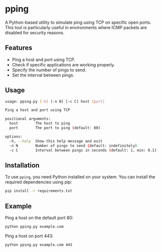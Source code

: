 # pping

A Python-based utility to simulate ping using TCP on specific open ports. This tool is particularly useful in environments where ICMP packets are disabled for security reasons. 

## Features

- Ping a host and port using TCP.
- Check if specific applications are working properly.
- Specify the number of pings to send.
- Set the interval between pings.

## Usage

```bash
usage: pping.py [-h] [-n N] [-c C] host [port]

Ping a host and port using TCP

positional arguments:
  host        The host to ping
  port        The port to ping (default: 80)

options:
  -h, --help  Show this help message and exit
  -n N        Number of pings to send (default: indefinitely)
  -c C        Interval between pings in seconds (default: 1, min: 0.1)
```

## Installation

To use `pping`, you need Python installed on your system. You can install the required dependencies using pip:

```bash
pip install -r requirements.txt
```

## Example
Ping a host on the default port 80:

```bash
python pping.py example.com
```

Ping a host on port 443:
```bash
python pping.py example.com 443
```